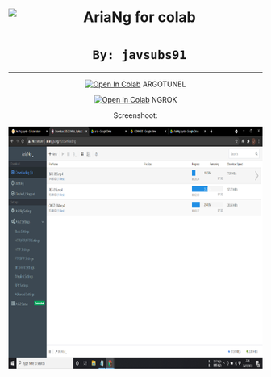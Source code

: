 <center><img src="https://raw.githubusercontent.com/mayswind/AriaNg-Native/master/assets/AriaNg.ico" height="80px" align="left"></a>

# <font size7>**AriaNg for colab**</font>


# `By: javsubs91`

---

<a href="https://colab.research.google.com/github/javsubs91/AriaNg/blob/main/AriaNg%20for%20colab_(argo).ipynb" target="_parent"><img src="https://colab.research.google.com/assets/colab-badge.svg" alt="Open In Colab"/></a> ARGOTUNEL

<a href="https://colab.research.google.com/github/javsubs91/AriaNg-for-Colab/blob/master/AriaNg%20for%20colab(ngrok).ipynb" target="_parent"><img src="https://colab.research.google.com/assets/colab-badge.svg" alt="Open In Colab"/></a> NGROK



Screenshoot:


<img src="https://github.com/javsubs91/AriaNg/blob/main/Screenshot%20(349).png?raw=true" height="480px" align="left"></a>
